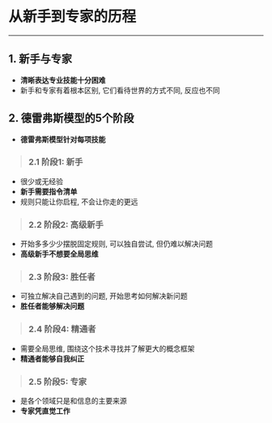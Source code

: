 # **从新手到专家的历程**
***



## **1. 新手与专家**
  * **清晰表达专业技能十分困难**
  * 新手和专家有着根本区别, 它们看待世界的方式不同, 反应也不同


## **2. 德雷弗斯模型的5个阶段**
  * **德雷弗斯模型针对每项技能**

> ### **2.1 阶段1: 新手**
  * 很少或无经验
  * **新手需要指令清单**
  * 规则只能让你启程, 不会让你走的更远

> ### **2.2 阶段2: 高级新手**
  * 开始多多少少摆脱固定规则, 可以独自尝试, 但仍难以解决问题
  * **高级新手不想要全局思维**

> ### **2.3 阶段3: 胜任者**
  * 可独立解决自己遇到的问题, 开始思考如何解决新问题
  * **胜任者能够解决问题**

> ### **2.4 阶段4: 精通者**
  * 需要全局思维, 围绕这个技术寻找并了解更大的概念框架
  * **精通者能够自我纠正**

> ### **2.5 阶段5: 专家**
  * 是各个领域只是和信息的主要来源
  * **专家凭直觉工作**
